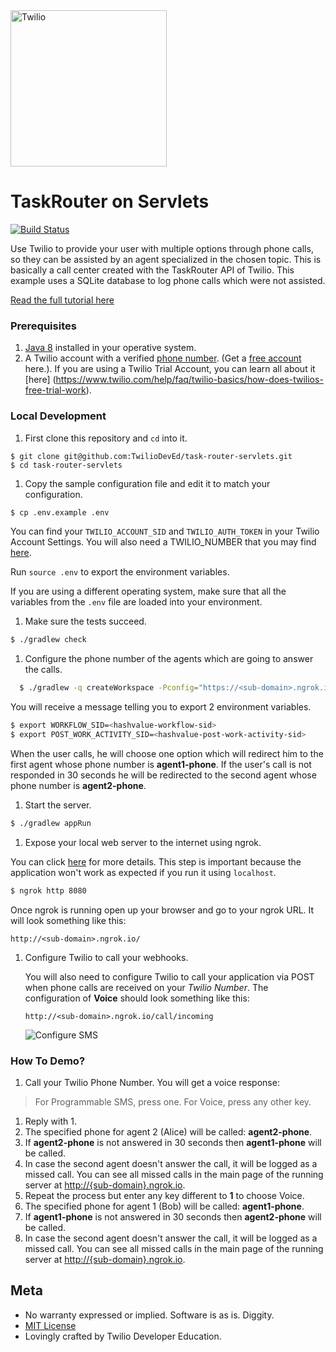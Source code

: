 <a href="https://www.twilio.com">
  <img src="https://static0.twilio.com/marketing/bundles/marketing/img/logos/wordmark-red.svg" alt="Twilio" width="250" />
</a>

# TaskRouter on Servlets

[![Build Status](https://travis-ci.org/TwilioDevEd/task-router-servlets.svg?branch=master)](https://travis-ci.org/TwilioDevEd/task-router-servlets)

Use Twilio to provide your user with multiple options through phone calls, so
they can be assisted by an agent specialized in the chosen topic. This is
basically a call center created with the TaskRouter API of Twilio. This example
uses a SQLite database to log phone calls which were not assisted.

[Read the full tutorial here](//www.twilio.com/docs/tutorials/walkthrough/task-router/java/servlets)

### Prerequisites

1. [Java 8](http://www.oracle.com/technetwork/java/javase/downloads/jdk8-downloads-2133151.html)
   installed in your operative system.
1. A Twilio account with a verified [phone number][twilio-phone-number].
   (Get a [free account](//www.twilio.com/try-twilio?utm_campaign=tutorials&utm_medium=readme)
   here.). If you are using a Twilio Trial Account, you can learn all about it [here]
   (https://www.twilio.com/help/faq/twilio-basics/how-does-twilios-free-trial-work).

### Local Development

1. First clone this repository and `cd` into it.

  ```
  $ git clone git@github.com:TwilioDevEd/task-router-servlets.git
  $ cd task-router-servlets
  ```

1. Copy the sample configuration file and edit it to match your configuration.

  ```bash
  $ cp .env.example .env
  ```

  You can find your `TWILIO_ACCOUNT_SID` and `TWILIO_AUTH_TOKEN` in your
  Twilio Account Settings. You will also need a TWILIO_NUMBER that you
  may find [here][twilio-phone-number].

  Run `source .env` to export the environment variables.

  If you are using a different operating system, make sure that all the
  variables from the `.env` file are loaded into your environment.

1. Make sure the tests succeed.

  ```bash
  $ ./gradlew check
  ```

1. Configure the phone number of the agents which are going to answer the calls.

  ```bash
    $ ./gradlew -q createWorkspace -Pconfig="https://<sub-domain>.ngrok.io <agent1-phone> <agent2-phone>"
  ```

  You will receive a message telling you to export 2 environment variables.

  ```bash
  $ export WORKFLOW_SID=<hashvalue-workflow-sid>
  $ export POST_WORK_ACTIVITY_SID=<hashvalue-post-work-activity-sid>
  ```

  When the user calls, he will choose one option which will redirect him to
  the first agent whose phone number is __agent1-phone__. If the user's call
  is not responded in 30 seconds he will be redirected to the second agent whose
  phone number is __agent2-phone__.

1. Start the server.

  ```bash
  $ ./gradlew appRun
  ```

1. Expose your local web server to the internet using ngrok.

  You can click [here](https://www.twilio.com/blog/2015/09/6-awesome-reasons-to-use-ngrok-when-testing-webhooks.html)
  for more details. This step is important because the application won't
  work as expected if you run it using `localhost`.

  ```bash
  $ ngrok http 8080
  ```

  Once ngrok is running open up your browser and go to your ngrok URL. It will look something like this:

  `http://<sub-domain>.ngrok.io/`

1. Configure Twilio to call your webhooks.

   You will also need to configure Twilio to call your application via POST when
   phone calls are received on your _Twilio Number_. The configuration of
   **Voice** should look something like this:

   ```
   http://<sub-domain>.ngrok.io/call/incoming
   ```

   ![Configure SMS](http://howtodocs.s3.amazonaws.com/twilio-number-config-all-med.gif)

### How To Demo?

1. Call your Twilio Phone Number. You will get a voice response:

  > For Programmable SMS, press one.
  For Voice, press any other key.

1. Reply with 1.
1. The specified phone for agent 2 (Alice) will be called:  __agent2-phone__.
1. If __agent2-phone__ is not answered in 30 seconds then __agent1-phone__ will
  be called.
1. In case the second agent doesn't answer the call, it will be logged as a
  missed call. You can see all missed calls in the main page of the running
  server at [http://{sub-domain}.ngrok.io](//localhost:8080).
1. Repeat the process but enter any key different to __1__ to choose Voice.
1. The specified phone for agent 1 (Bob) will be called:  __agent1-phone__.
1. If __agent1-phone__ is not answered in 30 seconds then __agent2-phone__ will
  be called.
1. In case the second agent doesn't answer the call, it will be logged as a
  missed call. You can see all missed calls in the main page of the running
  server at [http://{sub-domain}.ngrok.io](//localhost:8080).

 [twilio-phone-number]: https://www.twilio.com/console/phone-numbers/incoming

 ## Meta

 * No warranty expressed or implied. Software is as is. Diggity.
 * [MIT License](http://www.opensource.org/licenses/mit-license.html)
 * Lovingly crafted by Twilio Developer Education.
